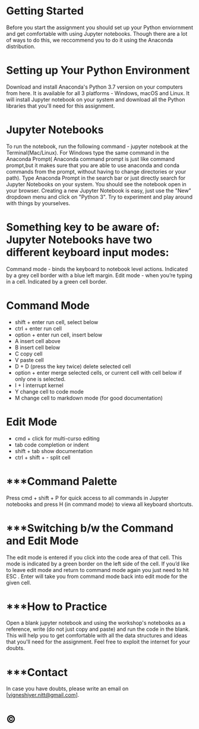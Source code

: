 # Getting Started
Before you start the assignment you should set up your Python enviornment and get comfortable with using Jupyter notebooks. Though there are a lot of ways to do this, we reccommend you to do it using the Anaconda distribution.

# Setting up Your Python Environment
Download and install Anaconda's Python 3.7 version on your computers from here. It is available for all 3 platforms - Windows, macOS and Linux.
It will install Jupyter notebook on your system and download all the Python libraries that you'll need for this assignment.

# Jupyter Notebooks
To run the notebook, run the following command -
jupyter notebook
at the Terminal(Mac/Linux). For Windows type the same command in the Anaconda Prompt( Anaconda command prompt is just like command prompt,but it makes sure that you are able to use anaconda and conda commands from the prompt, without having to change directories or your path). Type Anaconda Prompt in the search bar or just directly search for Jupyter Notebooks on your system.
You should see the notebook open in your browser. Creating a new Jupyter Notebook is easy, just use the "New" dropdown menu and click on "Python 3". Try to experiment and play around with things by yourselves.

# Something key to be aware of: Jupyter Notebooks have two different keyboard input modes:
Command mode - binds the keyboard to notebook level actions. Indicated by a grey cell border with a blue left margin.
Edit mode - when you’re typing in a cell. Indicated by a green cell border.
 
 # Command Mode
* shift + enter run cell, select below
* ctrl + enter run cell
* option + enter run cell, insert below
* A insert cell above
* B insert cell below
* C copy cell
* V paste cell
* D + D (press the key twice) delete selected cell
* option + enter merge selected cells, or current cell with cell below if only one is selected.
* I + I interrupt kernel
* Y change cell to code mode
* M change cell to markdown mode (for good documentation)

# Edit Mode
* cmd + click for multi-curso editing
* tab code completion or indent
* shift + tab show documentation
* ctrl + shift + - split cell

# ***Command Palette
Press cmd + shift + P for quick access to all commands in Jupyter notebooks and press H (in command mode) to viewa all keyboard shortcuts.

# ***Switching b/w the Command and Edit Mode
The edit mode is entered if you click into the code area of that cell. This mode is indicated by a green border on the left side of the cell.
If you’d like to leave edit mode and return to command mode again you just need to hit ESC .
Enter will take you from command mode back into edit mode for the given cell.

# ***How to Practice
Open a blank jupyter notebook and using the workshop's notebooks as a reference, write (do not just copy and paste) and run the code in the blank. This will help you to get comfortable with all the data structures and ideas that you'll need for the assignment. Feel free to exploit the internet for your doubts.

# ***Contact
In case you have doubts, please write an email on [vigneshiyer.nitt@gmail.com].

# ©
